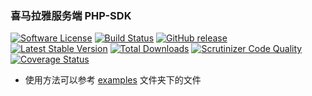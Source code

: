 ### 喜马拉雅服务端 PHP-SDK
[![Software License](https://img.shields.io/badge/license-MIT-brightgreen.svg)](LICENSE)
[![Build Status](https://travis-ci.org/timhbw/xmly-php-sdk.svg)](https://travis-ci.org/timhbw/xmly-php-sdk)
[![GitHub release](https://img.shields.io/github/v/tag/timhbw/xmly-php-sdk.svg?label=release)](https://github.com/timhbw/xmly-php-sdk/releases)
[![Latest Stable Version](https://img.shields.io/packagist/v/timhbw/xmly-php-sdk.svg)](https://packagist.org/packages/timhbw/xmly-php-sdk)
[![Total Downloads](https://img.shields.io/packagist/dt/timhbw/xmly-php-sdk.svg)](https://packagist.org/packages/timhbw/xmly-php-sdk)
[![Scrutinizer Code Quality](https://scrutinizer-ci.com/g/timhbw/xmly-php-sdk/badges/quality-score.png?b=master)](https://scrutinizer-ci.com/g/timhbw/xmly-php-sdk/?branch=master)
[![Coverage Status](https://codecov.io/gh/timhbw/xmly-php-sdk/branch/master/graph/badge.svg)](https://codecov.io/gh/timhbw/xmly-php-sdk)

- 使用方法可以参考 [examples](https://github.com/timhbw/xmly-php-sdk/tree/main/examples) 文件夹下的文件

